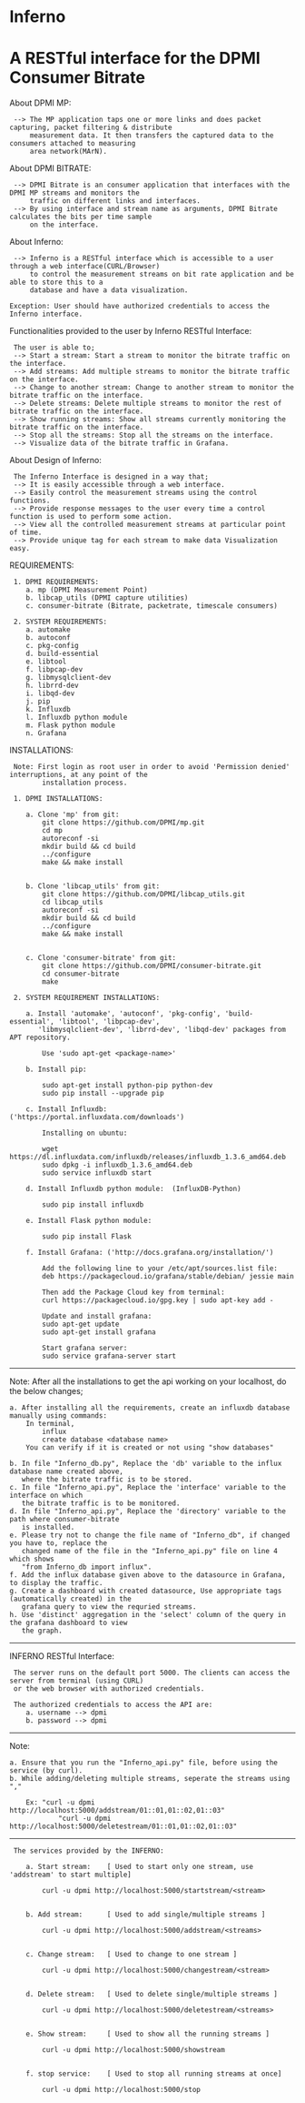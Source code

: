 # Inferno

# A RESTful interface for the DPMI Consumer Bitrate 

About DPMI MP:  
  
     --> The MP application taps one or more links and does packet capturing, packet filtering & distribute
     	 measurement data. It then transfers the captured data to the consumers attached to measuring
	 	 area network(MArN).
  
  
About DPMI BITRATE:  
  
     --> DPMI Bitrate is an consumer application that interfaces with the DPMI MP streams and monitors the 
     	 traffic on different links and interfaces.
     --> By using interface and stream name as arguments, DPMI Bitrate calculates the bits per time sample 
     	 on the interface.
  

About Inferno:
  
     --> Inferno is a RESTful interface which is accessible to a user through a web interface(CURL/Browser)
     	 to control the measurement streams on bit rate application and be able to store this to a
	 	 database and have a data visualization.
 
	Exception: User should have authorized credentials to access the Inferno interface.  
      
Functionalities provided to the user by Inferno RESTful Interface:
  
     The user is able to;
     --> Start a stream: Start a stream to monitor the bitrate traffic on the interface.
     --> Add streams: Add multiple streams to monitor the bitrate traffic on the interface.
     --> Change to another stream: Change to another stream to monitor the bitrate traffic on the interface.
     --> Delete streams: Delete multiple streams to monitor the rest of bitrate traffic on the interface.
     --> Show running streams: Show all streams currently monitoring the bitrate traffic on the interface.
     --> Stop all the streams: Stop all the streams on the interface.
     --> Visualize data of the bitrate traffic in Grafana.

About Design of Inferno:
   
     The Inferno Interface is designed in a way that;
     --> It is easily accessible through a web interface.
     --> Easily control the measurement streams using the control functions.
     --> Provide response messages to the user every time a control function is used to perform some action.
     --> View all the controlled measurement streams at particular point of time.
     --> Provide unique tag for each stream to make data Visualization easy.

REQUIREMENTS:

     1. DPMI REQUIREMENTS:
		a. mp (DPMI Measurement Point)
		b. libcap_utils (DPMI capture utilities)
		c. consumer-bitrate (Bitrate, packetrate, timescale consumers) 
				
     2. SYSTEM REQUIREMENTS:
		a. automake
		b. autoconf
		c. pkg-config
		d. build-essential
		e. libtool
		f. libpcap-dev
		g. libmysqlclient-dev
		h. librrd-dev
		i. libqd-dev
		j. pip
		k. Influxdb 
		l. Influxdb python module
		m. Flask python module 
		n. Grafana
		
INSTALLATIONS:

     Note: First login as root user in order to avoid 'Permission denied' interruptions, at any point of the
     		installation process.	
     
     1. DPMI INSTALLATIONS: 
	
		a. Clone 'mp' from git:
			git clone https://github.com/DPMI/mp.git
			cd mp
			autoreconf -si
			mkdir build && cd build 
			../configure
			make && make install


   		b. Clone 'libcap_utils' from git:
			git clone https://github.com/DPMI/libcap_utils.git
			cd libcap_utils
			autoreconf -si
			mkdir build && cd build
			../configure
			make && make install


   		c. Clone 'consumer-bitrate' from git:
			git clone https://github.com/DPMI/consumer-bitrate.git
			cd consumer-bitrate
			make
	
     2. SYSTEM REQUIREMENT INSTALLATIONS:
   
		a. Install 'automake', 'autoconf', 'pkg-config', 'build-essential', 'libtool', 'libpcap-dev', 
		   'libmysqlclient-dev', 'librrd-dev', 'libqd-dev' packages from APT repository.
	
			Use 'sudo apt-get <package-name>'

		b. Install pip:
	
			sudo apt-get install python-pip python-dev
			sudo pip install --upgrade pip 
	
		c. Install Influxdb:	('https://portal.influxdata.com/downloads')
	
		   	Installing on ubuntu:
	
			wget https://dl.influxdata.com/influxdb/releases/influxdb_1.3.6_amd64.deb
			sudo dpkg -i influxdb_1.3.6_amd64.deb
			sudo service influxdb start
	
		d. Install Influxdb python module:	(InfluxDB-Python)
	
			sudo pip install influxdb
	
		e. Install Flask python module:
	
			sudo pip install Flask
	
		f. Install Grafana:	('http://docs.grafana.org/installation/')
	
			Add the following line to your /etc/apt/sources.list file:
			deb https://packagecloud.io/grafana/stable/debian/ jessie main
	
			Then add the Package Cloud key from terminal:
			curl https://packagecloud.io/gpg.key | sudo apt-key add -

			Update and install grafana:
			sudo apt-get update
			sudo apt-get install grafana
	
			Start grafana server:
			sudo service grafana-server start
     
     
*********************************************************************************************************
Note: After all the installations to get the api working on your localhost, do the below changes; 

	a. After installing all the requirements, create an influxdb database manually using commands:
		In terminal,
			influx
			create database <database name> 
		You can verify if it is created or not using "show databases"
	
	b. In file "Inferno_db.py", Replace the 'db' variable to the influx database name created above,
	   where the bitrate traffic is to be stored.
	c. In file "Inferno_api.py", Replace the 'interface' variable to the interface on which
	   the bitrate traffic is to be monitored.
	d. In file "Inferno_api.py", Replace the 'directory' variable to the path where consumer-bitrate
	   is installed.
	e. Please try not to change the file name of "Inferno_db", if changed you have to, replace the
	   changed name of the file in the "Inferno_api.py" file on line 4 which shows
	   "from Inferno_db import influx".
	f. Add the influx database given above to the datasource in Grafana, to display the traffic.
	g. Create a dashboard with created datasource, Use appropriate tags (automatically created) in the
	   grafana query to view the requried streams.
	h. Use 'distinct' aggregation in the 'select' column of the query in the grafana dashboard to view
	   the graph.
*********************************************************************************************************

	
INFERNO RESTful Interface:

     The server runs on the default port 5000. The clients can access the server from terminal (using CURL) 
     or the web browser with authorized credentials.
     
     The authorized credentials to access the API are:
		a. username --> dpmi
		b. password --> dpmi
         
	 
 *********************************************************************************************************
 Note:	

	a. Ensure that you run the "Inferno_api.py" file, before using the service (by curl).
	b. While adding/deleting multiple streams, seperate the streams using ","

		Ex: "curl -u dpmi http://localhost:5000/addstream/01::01,01::02,01::03"
	    	    "curl -u dpmi http://localhost:5000/deletestream/01::01,01::02,01::03"		
 *********************************************************************************************************
	 
	 
     The services provided by the INFERNO:
	
		a. Start stream:	[ Used to start only one stream, use 'addstream' to start multiple]

			curl -u dpmi http://localhost:5000/startstream/<stream>


		b. Add stream:		[ Used to add single/multiple streams ]

			curl -u dpmi http://localhost:5000/addstream/<streams>


		c. Change stream: 	[ Used to change to one stream ]

			curl -u dpmi http://localhost:5000/changestream/<stream>


		d. Delete stream:	[ Used to delete single/multiple streams ]

			curl -u dpmi http://localhost:5000/deletestream/<streams>


		e. Show stream:		[ Used to show all the running streams ]

			curl -u dpmi http://localhost:5000/showstream


		f. stop service:	[ Used to stop all running streams at once]

			curl -u dpmi http://localhost:5000/stop
